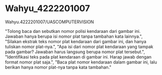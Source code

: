 # Wahyu_4222201007
Wahyu.4222201007/UASCOMPUTERVISION

"Tolong baca dan sebutkan nomor polisi kendaraan dari gambar ini. Jawaban hanya berupa isi nomor plat tanpa tambahan kata lainnya.",
    "Silakan ekstrak teks nomor plat kendaraan dari gambar ini, dan hanya tuliskan nomor plat-nya.",
    "Apa isi dari nomor plat kendaraan yang tampak pada gambar? Jawaban harus langsung berupa nomor plat tersebut.",
    "Identifikasi teks pada plat kendaraan di gambar ini. Harap jawab dengan format nomor plat saja.",
    "Baca plat nomor kendaraan dalam gambar ini, lalu berikan hanya nomor plat-nya tanpa kata tambahan."
